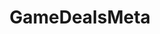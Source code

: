 ---
title: GameDealsMeta
crosslinks:
- GameDeals
- Games
- Steam
- FreeGameFindings
- pcmasterrace
- PS4
- gaming
- assholedesign
- personalfinance
- pcgamesales
- PaidForWinRAR
- GreenManGaming
- gamedeals
- pcgaming
- AndroidGaming
- paradoxplaza
- patientgamers
- FreeGamesOnSteam
- SteamGameSwap
- BundleDeals
---